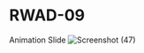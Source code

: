 # RWAD-09
Animation Slide
![Screenshot (47)](https://user-images.githubusercontent.com/80274745/149153626-be868735-8823-4fc2-a2d5-88fc08ac5249.png)

